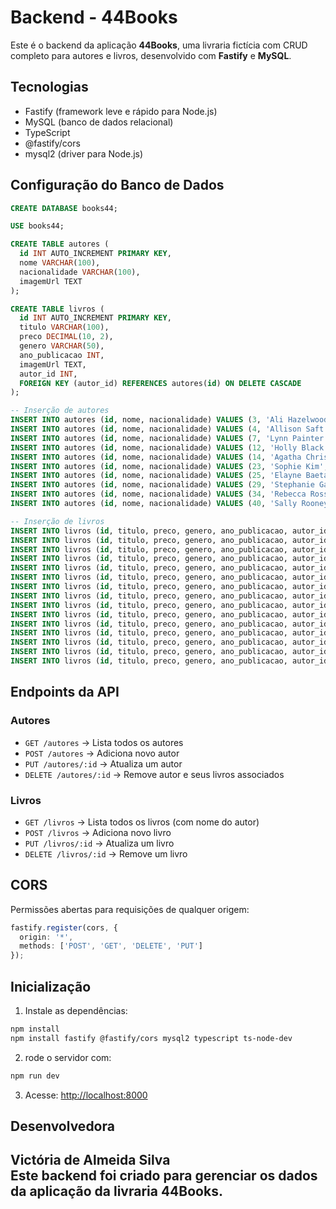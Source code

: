 #  Backend - 44Books 

Este é o backend da aplicação **44Books**, uma livraria fictícia com CRUD completo para autores e livros, desenvolvido com **Fastify** e **MySQL**.

##  Tecnologias
- Fastify (framework leve e rápido para Node.js)
- MySQL (banco de dados relacional)
- TypeScript
- @fastify/cors
- mysql2 (driver para Node.js)

##  Configuração do Banco de Dados

```sql
CREATE DATABASE books44;

USE books44;

CREATE TABLE autores (
  id INT AUTO_INCREMENT PRIMARY KEY,
  nome VARCHAR(100),
  nacionalidade VARCHAR(100),
  imagemUrl TEXT
);

CREATE TABLE livros (
  id INT AUTO_INCREMENT PRIMARY KEY,
  titulo VARCHAR(100),
  preco DECIMAL(10, 2),
  genero VARCHAR(50),
  ano_publicacao INT,
  imagemUrl TEXT,
  autor_id INT,
  FOREIGN KEY (autor_id) REFERENCES autores(id) ON DELETE CASCADE
);

-- Inserção de autores
INSERT INTO autores (id, nome, nacionalidade) VALUES (3, 'Ali Hazelwood', 'Italiana', ‘https://alihazelwood.com/wp-content/uploads/2022/01/IMG_3527-scaled.jpeg’);
INSERT INTO autores (id, nome, nacionalidade) VALUES (4, 'Allison Saft', 'Estadunidense', ‘https://t1.bookpage.com/wp-content/uploads/2022/02/25115313/MUG-Allison-Saft-CREDIT-Lisa-DeNeffe_WEB.jpg’);
INSERT INTO autores (id, nome, nacionalidade) VALUES (7, 'Lynn Painter', 'Estadunidense', ‘https://images.gr-assets.com/authors/1577135205p8/19322026.jpg’);
INSERT INTO autores (id, nome, nacionalidade) VALUES (12, 'Holly Black', 'Estadunidense', ‘https://blackholly.com/wp-content/uploads/2014/05/Holly-Black1-683x1024.jpg’);
INSERT INTO autores (id, nome, nacionalidade) VALUES (14, 'Agatha Christie', 'Britânica', ‘https://m.media-amazon.com/images/M/MV5BMTU3OTYzMzY4NV5BMl5BanBnXkFtZTcwMDIxOTIyOA@@._V1_.jpg’);
INSERT INTO autores (id, nome, nacionalidade) VALUES (23, 'Sophie Kim', 'Estadunidense', ‘https://cdn1.booknode.com/author_picture/5366/sophie-kim-5366476-330-540.jpg’);
INSERT INTO autores (id, nome, nacionalidade) VALUES (25, 'Elayne Baeta', 'Brasileira', ‘https://revistabellas.com.br/wp-content/uploads/2024/04/Elayne-Baeta.jpg’);
INSERT INTO autores (id, nome, nacionalidade) VALUES (29, 'Stephanie Garber', 'Estadunidense', ‘https://www.yabookscentral.com/wp-content/uploads/2023/10/AUTHOR-PHOTO_StephanieGarber_c-Etched-in-Time-Photography-scaled.jpg’);
INSERT INTO autores (id, nome, nacionalidade) VALUES (34, 'Rebecca Ross', 'Estadunidense', ‘https://images.gr-assets.com/authors/1655904642p8/14926516.jpg’);
INSERT INTO autores (id, nome, nacionalidade) VALUES (40, 'Sally Rooney', 'Irlandesa', ‘https://thekit.ca/wp-content/uploads/2021/08/2021-sally-thekit.ca-feature-705x849.jpg’);

-- Inserção de livros
INSERT INTO livros (id, titulo, preco, genero, ano_publicacao, autor_id) VALUES (3, 'Noiva', 59.90, 'Romance', 2024, ‘https://m.media-amazon.com/images/I/812RDxFDd8L._SL1500_.jpg’, 3);
INSERT INTO livros (id, titulo, preco, genero, ano_publicacao, autor_id) VALUES (4, 'Asas reluzentes', 65.00, 'Romance', 2025, ‘https://m.media-amazon.com/images/I/813BWVj4ATL._SL1500_.jpg’, 4);
INSERT INTO livros (id, titulo, preco, genero, ano_publicacao, autor_id) VALUES (6, 'Não é como nos filmes', 45.90, 'Romance', 2025, ‘https://m.media-amazon.com/images/I/71KrPChpFXL.jpg’, 7);
INSERT INTO livros (id, titulo, preco, genero, ano_publicacao, autor_id) VALUES (11, 'O príncipe cruel', 45.00, 'Fantasia', 2018, ‘https://m.media-amazon.com/images/I/81FH6q0EqYS.jpg’, 12);
INSERT INTO livros (id, titulo, preco, genero, ano_publicacao, autor_id) VALUES (13, 'Morte no Nilo', 35.90, 'Mistério', 2020, ‘https://m.media-amazon.com/images/I/71Jt2eJxI6L._UF1000,1000_QL80_.jpg’, 14);
INSERT INTO livros (id, titulo, preco, genero, ano_publicacao, autor_id) VALUES (23, 'O deus e a raposa', 79.80, 'Fantasia', 2025, ‘https://m.media-amazon.com/images/I/81E-GVkEsrL._UF894,1000_QL80_.jpg’, 23);
INSERT INTO livros (id, titulo, preco, genero, ano_publicacao, autor_id) VALUES (25, 'Coisas óbvias sobre o amor', 56.40, 'Romance', 2024, ‘https://m.media-amazon.com/images/I/81LMf5x28kL._UF894,1000_QL80_.jpg’, 25);
INSERT INTO livros (id, titulo, preco, genero, ano_publicacao, autor_id) VALUES (28, 'Xeque-mate', 44.90, 'Romance', 2024, ‘https://m.media-amazon.com/images/I/81O6eWVPaiL.jpg’, 3);
INSERT INTO livros (id, titulo, preco, genero, ano_publicacao, autor_id) VALUES (30, 'Um amor problemático de verão', 44.59, 'Romance', 2025, ‘https://m.media-amazon.com/images/I/81mxxQTX0wL.jpg’, 3);
INSERT INTO livros (id, titulo, preco, genero, ano_publicacao, autor_id) VALUES (32, 'Era uma vez um coração partido', 49.90, 'Fantasia', 2021, ‘https://m.media-amazon.com/images/I/91L6DCEfDuL._UF1000,1000_QL80_.jpg’, 29);
INSERT INTO livros (id, titulo, preco, genero, ano_publicacao, autor_id) VALUES (34, 'No fundo é amor', 45.40, 'Romance', 2025, ‘https://m.media-amazon.com/images/I/81XvsucSLVL.jpg’, 3);
INSERT INTO livros (id, titulo, preco, genero, ano_publicacao, autor_id) VALUES (37, 'Não é amor', 45.99, 'Romance', 2025, ‘https://m.media-amazon.com/images/I/71i-HM1ZrlL.jpg’, 3);
INSERT INTO livros (id, titulo, preco, genero, ano_publicacao, autor_id) VALUES (40, 'Divinos rivais', 36.40, 'Romance', 2024, ‘https://m.media-amazon.com/images/I/810NKENMWoL._UF1000,1000_QL80_.jpg’, 34);
INSERT INTO livros (id, titulo, preco, genero, ano_publicacao, autor_id) VALUES (43, 'Caraval', 56.40, 'Fantasia', 2023, ‘https://m.media-amazon.com/images/I/71p66yY4htL.jpg’, 29);
INSERT INTO livros (id, titulo, preco, genero, ano_publicacao, autor_id) VALUES (47, 'Intermezzo', 68.30, 'Drama', 2024, ‘https://m.media-amazon.com/images/I/71y3p559-TL.jpg’, 40);

```

##  Endpoints da API

### Autores
- `GET /autores` → Lista todos os autores
- `POST /autores` → Adiciona novo autor
- `PUT /autores/:id` → Atualiza um autor
- `DELETE /autores/:id` → Remove autor e seus livros associados

### Livros
- `GET /livros` → Lista todos os livros (com nome do autor)
- `POST /livros` → Adiciona novo livro
- `PUT /livros/:id` → Atualiza um livro
- `DELETE /livros/:id` → Remove um livro

##  CORS
Permissões abertas para requisições de qualquer origem:

```ts
fastify.register(cors, {
  origin: '*',
  methods: ['POST', 'GET', 'DELETE', 'PUT']
});
```

##  Inicialização

1. Instale as dependências:
```bash
npm install
npm install fastify @fastify/cors mysql2 typescript ts-node-dev
```

2. rode o servidor com:
```bash
npm run dev
```

3. Acesse: [http://localhost:8000](http://localhost:8000)

##  Desenvolvedora
**Victória de Almeida Silva**  
Este backend foi criado para gerenciar os dados da aplicação da livraria **44Books**.
---
